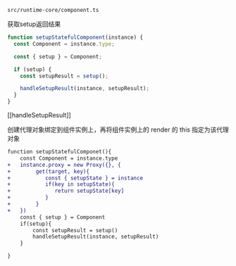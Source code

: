 `src/runtime-core/component.ts`

获取setup返回结果
```ts
function setupStatefulComponent(instance) {
  const Component = instance.type;

  const { setup } = Component;

  if (setup) {
    const setupResult = setup();

    handleSetupResult(instance, setupResult);
  }
}
```
[[handleSetupResult]]

创建代理对象绑定到组件实例上，再将组件实例上的 render 的 this 指定为该代理对象
```diff
function setupStatefulComponet(){
	const Component = instance.type
+	instance.proxy = new Proxy({}, {
+		 get(target, key){
+			const { setupState } = instance
+			if(key in setupState){
+			   return setupState[key]
+			}
+		 }
+	})
	const { setup } = Component
	if(setup){
		const setupResult = setup()
		handleSetupResult(instance, setupResult)
	}

}
```

